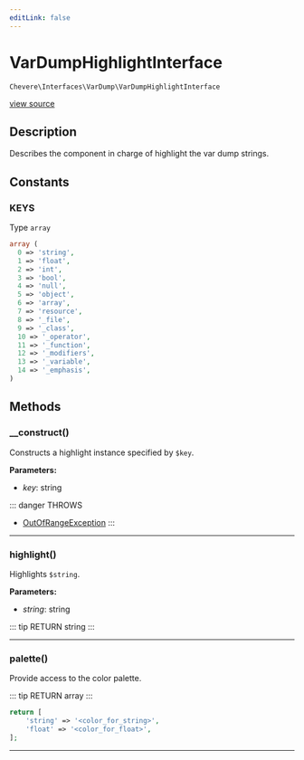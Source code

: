 ```yaml
---
editLink: false
---
```


# VarDumpHighlightInterface

`Chevere\Interfaces\VarDump\VarDumpHighlightInterface`

[view source](https://github.com/chevere/chevere/blob/master/src/Chevere/Interfaces/VarDump/VarDumpHighlightInterface.php)

## Description

Describes the component in charge of highlight the var dump strings.

## Constants

### KEYS

Type `array`

```php
array (
  0 => 'string',
  1 => 'float',
  2 => 'int',
  3 => 'bool',
  4 => 'null',
  5 => 'object',
  6 => 'array',
  7 => 'resource',
  8 => '_file',
  9 => '_class',
  10 => '_operator',
  11 => '_function',
  12 => '_modifiers',
  13 => '_variable',
  14 => '_emphasis',
)
```

## Methods

### __construct()

Constructs a highlight instance specified by `$key`.

**Parameters:**

- *key*: string

::: danger THROWS
- [OutOfRangeException](../../Exceptions/Core/OutOfRangeException.md) 
:::

---

### highlight()

Highlights `$string`.

**Parameters:**

- *string*: string

::: tip RETURN
string
:::

---

### palette()

Provide access to the color palette.

::: tip RETURN
array
:::

```php
return [
    'string' => '<color_for_string>',
    'float' => '<color_for_float>',
];
```

---
